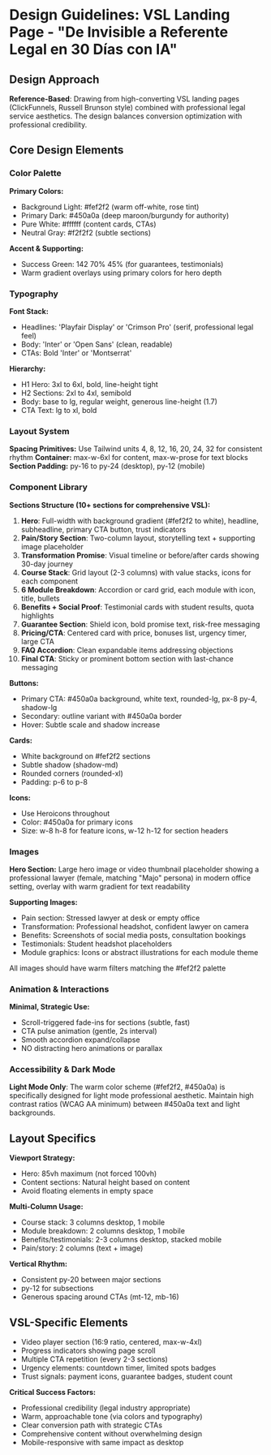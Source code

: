 # Design Guidelines: VSL Landing Page - "De Invisible a Referente Legal en 30 Días con IA"

## Design Approach
**Reference-Based**: Drawing from high-converting VSL landing pages (ClickFunnels, Russell Brunson style) combined with professional legal service aesthetics. The design balances conversion optimization with professional credibility.

## Core Design Elements

### Color Palette
**Primary Colors:**
- Background Light: #fef2f2 (warm off-white, rose tint)
- Primary Dark: #450a0a (deep maroon/burgundy for authority)
- Pure White: #ffffff (content cards, CTAs)
- Neutral Gray: #f2f2f2 (subtle sections)

**Accent & Supporting:**
- Success Green: 142 70% 45% (for guarantees, testimonials)
- Warm gradient overlays using primary colors for hero depth

### Typography
**Font Stack:**
- Headlines: 'Playfair Display' or 'Crimson Pro' (serif, professional legal feel)
- Body: 'Inter' or 'Open Sans' (clean, readable)
- CTAs: Bold 'Inter' or 'Montserrat'

**Hierarchy:**
- H1 Hero: 3xl to 6xl, bold, line-height tight
- H2 Sections: 2xl to 4xl, semibold
- Body: base to lg, regular weight, generous line-height (1.7)
- CTA Text: lg to xl, bold

### Layout System
**Spacing Primitives:** Use Tailwind units 4, 8, 12, 16, 20, 24, 32 for consistent rhythm
**Container:** max-w-6xl for content, max-w-prose for text blocks
**Section Padding:** py-16 to py-24 (desktop), py-12 (mobile)

### Component Library

**Sections Structure (10+ sections for comprehensive VSL):**
1. **Hero**: Full-width with background gradient (#fef2f2 to white), headline, subheadline, primary CTA button, trust indicators
2. **Pain/Story Section**: Two-column layout, storytelling text + supporting image placeholder
3. **Transformation Promise**: Visual timeline or before/after cards showing 30-day journey
4. **Course Stack**: Grid layout (2-3 columns) with value stacks, icons for each component
5. **6 Module Breakdown**: Accordion or card grid, each module with icon, title, bullets
6. **Benefits + Social Proof**: Testimonial cards with student results, quota highlights
7. **Guarantee Section**: Shield icon, bold promise text, risk-free messaging
8. **Pricing/CTA**: Centered card with price, bonuses list, urgency timer, large CTA
9. **FAQ Accordion**: Clean expandable items addressing objections
10. **Final CTA**: Sticky or prominent bottom section with last-chance messaging

**Buttons:**
- Primary CTA: #450a0a background, white text, rounded-lg, px-8 py-4, shadow-lg
- Secondary: outline variant with #450a0a border
- Hover: Subtle scale and shadow increase

**Cards:**
- White background on #fef2f2 sections
- Subtle shadow (shadow-md)
- Rounded corners (rounded-xl)
- Padding: p-6 to p-8

**Icons:**
- Use Heroicons throughout
- Color: #450a0a for primary icons
- Size: w-8 h-8 for feature icons, w-12 h-12 for section headers

### Images
**Hero Section:** Large hero image or video thumbnail placeholder showing a professional lawyer (female, matching "Majo" persona) in modern office setting, overlay with warm gradient for text readability

**Supporting Images:**
- Pain section: Stressed lawyer at desk or empty office
- Transformation: Professional headshot, confident lawyer on camera
- Benefits: Screenshots of social media posts, consultation bookings
- Testimonials: Student headshot placeholders
- Module graphics: Icons or abstract illustrations for each module theme

All images should have warm filters matching the #fef2f2 palette

### Animation & Interactions
**Minimal, Strategic Use:**
- Scroll-triggered fade-ins for sections (subtle, fast)
- CTA pulse animation (gentle, 2s interval)
- Smooth accordion expand/collapse
- NO distracting hero animations or parallax

### Accessibility & Dark Mode
**Light Mode Only**: The warm color scheme (#fef2f2, #450a0a) is specifically designed for light mode professional aesthetic. Maintain high contrast ratios (WCAG AA minimum) between #450a0a text and light backgrounds.

## Layout Specifics

**Viewport Strategy:**
- Hero: 85vh maximum (not forced 100vh)
- Content sections: Natural height based on content
- Avoid floating elements in empty space

**Multi-Column Usage:**
- Course stack: 3 columns desktop, 1 mobile
- Module breakdown: 2 columns desktop, 1 mobile  
- Benefits/testimonials: 2-3 columns desktop, stacked mobile
- Pain/story: 2 columns (text + image)

**Vertical Rhythm:**
- Consistent py-20 between major sections
- py-12 for subsections
- Generous spacing around CTAs (mt-12, mb-16)

## VSL-Specific Elements
- Video player section (16:9 ratio, centered, max-w-4xl)
- Progress indicators showing page scroll
- Multiple CTA repetition (every 2-3 sections)
- Urgency elements: countdown timer, limited spots badges
- Trust signals: payment icons, guarantee badges, student count

**Critical Success Factors:**
- Professional credibility (legal industry appropriate)
- Warm, approachable tone (via colors and typography)
- Clear conversion path with strategic CTAs
- Comprehensive content without overwhelming design
- Mobile-responsive with same impact as desktop